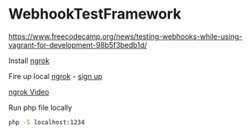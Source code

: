 # WebhookTestFramework

<https://www.freecodecamp.org/news/testing-webhooks-while-using-vagrant-for-development-98b5f3bedb1d/>

Install [ngrok](https://ngrok.com/download)

Fire up local [ngrok](https://ngrok.com/)
    - [sign up](https://dashboard.ngrok.com/signup)

[ngrok Video](https://www.youtube.com/watch?v=pVmtNH51mSE)

Run php file locally

```bash
php -S localhost:1234
```
